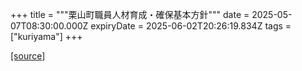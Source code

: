 +++
title = """栗山町職員人材育成・確保基本方針"""
date = 2025-05-07T08:30:00.000Z
expiryDate = 2025-06-02T20:26:19.834Z
tags = ["kuriyama"]
+++


[[source]](https://www.town.kuriyama.hokkaido.jp/soshiki/27/31708.html)
